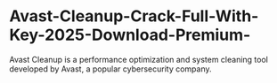 # Avast-Cleanup-Crack-Full-With-Key-2025-Download-Premium-
Avast Cleanup is a performance optimization and system cleaning tool developed by Avast, a popular cybersecurity company.
